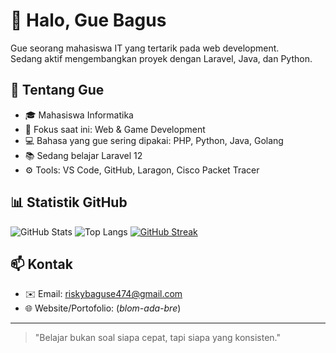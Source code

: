 # 👋 Halo, Gue Bagus

Gue seorang mahasiswa IT yang tertarik pada web development.  
Sedang aktif mengembangkan proyek dengan Laravel, Java, dan Python.

## 🚀 Tentang Gue
- 🎓 Mahasiswa Informatika
- 🧠 Fokus saat ini: Web & Game Development 
- 💻 Bahasa yang gue sering dipakai: PHP, Python, Java, Golang
- 📚 Sedang belajar Laravel 12
- ⚙️ Tools: VS Code, GitHub, Laragon, Cisco Packet Tracer

## 📊 Statistik GitHub

![GitHub Stats](https://github-readme-stats.vercel.app/api?username=riskybaguse&show_icons=true&theme=tokyonight)
![Top Langs](https://github-readme-stats.vercel.app/api/top-langs/?username=riskybaguse&layout=compact&theme=tokyonight)
[![GitHub Streak](https://streak-stats.demolab.com/?user=riskybaguse&theme=tokyonight)](https://git.io/streak-stats)

## 📫 Kontak
- ✉️ Email: riskybaguse474@gmail.com
- 🌐 Website/Portofolio: (_blom-ada-bre_)

---

> "Belajar bukan soal siapa cepat, tapi siapa yang konsisten."


